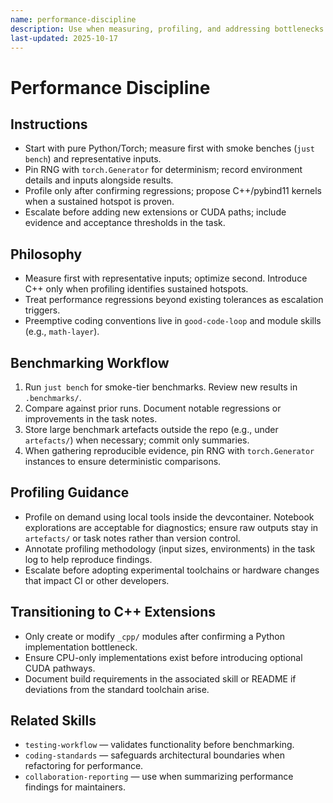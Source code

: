 ```yaml
---
name: performance-discipline
description: Use when measuring, profiling, and addressing bottlenecks in the main algorithm; escalate to C++ only with evidence.
last-updated: 2025-10-17
---
```


# Performance Discipline

## Instructions
- Start with pure Python/Torch; measure first with smoke benches (`just bench`) and representative inputs.
- Pin RNG with `torch.Generator` for determinism; record environment details and inputs alongside results.
- Profile only after confirming regressions; propose C++/pybind11 kernels when a sustained hotspot is proven.
- Escalate before adding new extensions or CUDA paths; include evidence and acceptance thresholds in the task.

## Philosophy

- Measure first with representative inputs; optimize second. Introduce C++ only when profiling identifies sustained hotspots.
- Treat performance regressions beyond existing tolerances as escalation triggers.
- Preemptive coding conventions live in `good-code-loop` and module skills (e.g., `math-layer`).

## Benchmarking Workflow

1. Run `just bench` for smoke-tier benchmarks. Review new results in `.benchmarks/`.
2. Compare against prior runs. Document notable regressions or improvements in the task notes.
3. Store large benchmark artefacts outside the repo (e.g., under `artefacts/`) when necessary; commit only summaries.
4. When gathering reproducible evidence, pin RNG with `torch.Generator` instances to ensure deterministic comparisons.

## Profiling Guidance

- Profile on demand using local tools inside the devcontainer. Notebook explorations are acceptable for diagnostics; ensure raw outputs stay in `artefacts/` or task notes rather than version control.
- Annotate profiling methodology (input sizes, environments) in the task log to help reproduce findings.
- Escalate before adopting experimental toolchains or hardware changes that impact CI or other developers.

## Transitioning to C++ Extensions

- Only create or modify `_cpp/` modules after confirming a Python implementation bottleneck.
- Ensure CPU-only implementations exist before introducing optional CUDA pathways.
- Document build requirements in the associated skill or README if deviations from the standard toolchain arise.

## Related Skills

- `testing-workflow` — validates functionality before benchmarking.
- `coding-standards` — safeguards architectural boundaries when refactoring for performance.
- `collaboration-reporting` — use when summarizing performance findings for maintainers.
